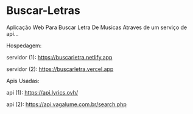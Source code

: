 # Buscar-Letras
Aplicação Web Para Buscar Letra De Musicas Atraves de um serviço de api...

Hospedagem:

servidor (1): https://buscarletra.netlify.app

servidor (2): https://buscarletra.vercel.app

Apis Usadas:

api (1): https://api.lyrics.ovh/

api (2): https://api.vagalume.com.br/search.php

